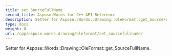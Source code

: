 ```yaml
---
title: set_SourceFullName
second_title: Aspose.Words for C++ API Reference
description: Setter for Aspose::Words::Drawing::OleFormat::get_SourceFullName. 
type: docs
weight: 0
url: /cpp/aspose.words.drawing/oleformat/set_sourcefullname/
---
```


Setter for Aspose::Words::Drawing::OleFormat::get_SourceFullName. 

